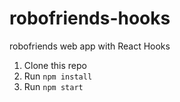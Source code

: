 # robofriends-hooks
robofriends web app with React Hooks

1. Clone this repo
2. Run `npm install`
3. Run `npm start`
